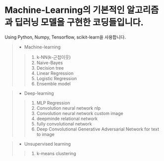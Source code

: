 Machine-Learning의 기본적인 알고리즘과 딥러닝 모델을 구현한 코딩들입니다.
================
Using Python, Numpy, Tensorflow, scikit-learn을 사용합니다.


>* Machine-learning
>>1. k-NN(k-근접이웃)
>>2. Naive-Bayes
>>3. Decision tree
>>4. Linear Regression
>>5. Logistic Regression
>>6. Ensemble model

>* Deep-learning
>>1. MLP Regression
>>2. Convolution neural network nlp
>>3. Convolution neural network custom image
>>4. deepminde relational network
>>5. fully convolutional network
>>6. Deep Convolutional Generative Adversarial Network for text to image


>* Unsupervised learning
>>1. k-means clustering
